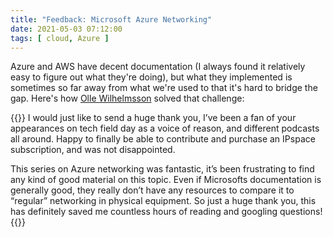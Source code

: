 ```yaml
---
title: "Feedback: Microsoft Azure Networking"
date: 2021-05-03 07:12:00
tags: [ cloud, Azure ]
---
```

Azure and AWS have decent documentation (I always found it relatively easy to figure out what they're doing), but what they implemented is sometimes so far away from what we're used to that it's hard to bridge the gap. Here's how [Olle Wilhelmsson](https://www.linkedin.com/in/olle-wilhelmsson-b5031089/) solved that challenge:

{{<long-quote>}}
I would just like to send a huge thank you, I’ve been a fan of your appearances on tech field day as a voice of reason, and different podcasts all around. Happy to finally be able to contribute and purchase an IPspace subscription,  and was not disappointed.
 
This series on Azure networking was fantastic, it’s been frustrating to find any kind of good material on this topic. Even if Microsofts documentation is generally good, they really don’t have any resources to compare it to “regular” networking in physical equipment. So just a huge thank you, this has definitely saved me countless hours of reading and googling questions!
{{</long-quote>}}
